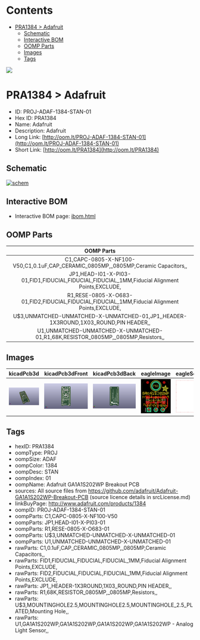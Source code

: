 



Contents
========

* [PRA1384 > Adafruit](#pra1384--adafruit)
	* [Schematic](#schematic)
	* [Interactive BOM](#interactive-bom)
	* [OOMP Parts](#oomp-parts)
	* [Images](#images)
	* [Tags](#tags)
  
![][im]
# PRA1384 > Adafruit

- ID: PROJ-ADAF-1384-STAN-01
- Hex ID: PRA1384
- Name: Adafruit
- Description: Adafruit
- Long Link: [http://oom.lt/PROJ-ADAF-1384-STAN-01](http://oom.lt/PROJ-ADAF-1384-STAN-01)
- Short Link: [http://oom.lt/PRA1384](http://oom.lt/PRA1384)

## Schematic
  
[![schem](eagleSchemImage.png)](eagleSchemImage.png)
## Interactive BOM

- Interactive BOM page: [ibom.html](https://htmlpreview.github.io/?https://github.com/oomlout/oomlout_OOMP_projects/blob/main/PROJ-ADAF-1384-STAN-01/kicad/bom/ibom.html)

## OOMP Parts
  

|OOMP Parts|
| :---: |
|C1,CAPC-0805-X-NF100-V50,C1,0.1uF,CAP_CERAMIC_0805MP,_0805MP,Ceramic Capacitors,,|
|JP1,HEAD-I01-X-PI03-01,FID1,FIDUCIAL,FIDUCIAL,FIDUCIAL_1MM,Fiducial Alignment Points,EXCLUDE,|
|R1,RESE-0805-X-O683-01,FID2,FIDUCIAL,FIDUCIAL,FIDUCIAL_1MM,Fiducial Alignment Points,EXCLUDE,|
|U$3,UNMATCHED-UNMATCHED-X-UNMATCHED-01,JP1,,HEADER-1X3ROUND,1X03_ROUND,PIN HEADER,,|
|U1,UNMATCHED-UNMATCHED-X-UNMATCHED-01,R1,68K,RESISTOR_0805MP,_0805MP,Resistors,,|

## Images
  
  

|kicadPcb3d|kicadPcb3dFront|kicadPcb3dBack|eagleImage|eagleSchemImage|
| :---: | :---: | :---: | :---: | :---: |
|[![kicadPcb3d](kicadPcb3d_140.png)](kicadPcb3d.png)|[![kicadPcb3dFront](kicadPcb3dFront_140.png)](kicadPcb3dFront.png)|[![kicadPcb3dBack](kicadPcb3dBack_140.png)](kicadPcb3dBack.png)|[![eagleImage](eagleImage_140.png)](eagleImage.png)|[![eagleSchemImage](eagleSchemImage_140.png)](eagleSchemImage.png)|

## Tags

- hexID: PRA1384
- oompType: PROJ
- oompSize: ADAF
- oompColor: 1384
- oompDesc: STAN
- oompIndex: 01
- oompName: Adafruit GA1A1S202WP Breakout PCB
- sources: All source files from https://github.com/adafruit/Adafruit-GA1A1S202WP-Breakout-PCB (source licence details in srcLicense.md)
- linkBuyPage: http://www.adafruit.com/products/1384
- oompID: PROJ-ADAF-1384-STAN-01
- oompParts: C1,CAPC-0805-X-NF100-V50
- oompParts: JP1,HEAD-I01-X-PI03-01
- oompParts: R1,RESE-0805-X-O683-01
- oompParts: U$3,UNMATCHED-UNMATCHED-X-UNMATCHED-01
- oompParts: U1,UNMATCHED-UNMATCHED-X-UNMATCHED-01
- rawParts: C1,0.1uF,CAP_CERAMIC_0805MP,_0805MP,Ceramic Capacitors,,
- rawParts: FID1,FIDUCIAL,FIDUCIAL,FIDUCIAL_1MM,Fiducial Alignment Points,EXCLUDE,
- rawParts: FID2,FIDUCIAL,FIDUCIAL,FIDUCIAL_1MM,Fiducial Alignment Points,EXCLUDE,
- rawParts: JP1,,HEADER-1X3ROUND,1X03_ROUND,PIN HEADER,,
- rawParts: R1,68K,RESISTOR_0805MP,_0805MP,Resistors,,
- rawParts: U$3,MOUNTINGHOLE2.5,MOUNTINGHOLE2.5,MOUNTINGHOLE_2.5_PLATED,Mounting Hole,,
- rawParts: U1,GA1A1S202WP,GA1A1S202WP,GA1A1S202WP,GA1A1S202WP - Analog Light Sensor,,



[im]: kicadPcb3d_450.png
